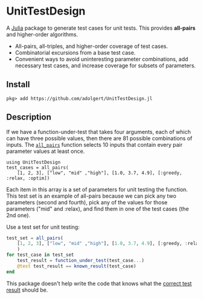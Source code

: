 
# UnitTestDesign

A [Julia](http://julialang.org) package to generate test cases for unit tests.
This provides **all-pairs** and higher-order algorithms.

* All-pairs, all-triples, and higher-order coverage of test cases.
* Combinatorial excursions from a base test case.
* Convenient ways to avoid uninteresting parameter combinations,
  add necessary test cases, and increase coverage for subsets of parameters.

## Install

```
pkg> add https://github.com/adolgert/UnitTestDesign.jl
```

## Description

If we have a function-under-test that takes four arguments, each of which
can have three possible values, then there are 81 possible combinations of
inputs. The [`all_pairs`](@ref) function selects 10 inputs that contain every pair
parameter values at least once.

```@repl
using UnitTestDesign
test_cases = all_pairs(
    [1, 2, 3], ["low", "mid" ,"high"], [1.0, 3.7, 4.9], [:greedy, :relax, :optim])
```

Each item in this array is a set of parameters for unit testing the function.
This test set is an example of all-pairs because we can pick any two parameters (second and fourth),
pick any of the values for those parameters ("mid" and :relax), and find
them in one of the test cases (the 2nd one).

Use a test set for unit testing:

```julia
test_set = all_pairs(
    [1, 2, 3], ["low", "mid" ,"high"], [1.0, 3.7, 4.9], [:greedy, :relax, :optim]
    )
for test_case in test_set
    test_result = function_under_test(test_case...)
    @test test_result == known_result(test_case)
end
```

This package doesn't help write the code that knows what the
[correct test result](https://en.wikipedia.org/wiki/Test_oracle) should be.
